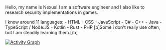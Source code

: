 Hello, my name is Nexus!
I am a software engineer and I also like to research security implementations in games.

I know around 11 languages:
    - HTML
    - CSS
    - JavaScript
    - C#
    - C++
    - Java
    - TypeScript / Node.JS
    - Kotlin
    - Rust
    - PHP
[b]Some i don't really use often, but I am steadily learning them.[/b]

[![Activity Graph](https://github-readme-activity-graph.vercel.app/graph?username=Nexus0821&theme=github-compact)](https://github.com/ashutosh00710/github-readme-activity-graph)
